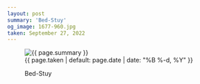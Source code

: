 ```yaml
---
layout: post
summary: 'Bed-Stuy'
og_image: 1677-960.jpg
taken: September 27, 2022
---
```


<figure class="post" data-src="{{ site.assets_url }}/{{ page.og_image }}">
<img alt="{{ page.summary }}" sizes="(min-width: 700px) 50vw, calc(100vw - 2rem)" src="{{ site.assets_url }}/1677-480.jpg" srcset="{{ site.assets_url }}/1677-240.jpg 240w, {{ site.assets_url }}/1677-480.jpg 480w, {{ site.assets_url }}/1677-720.jpg 720w, {{ site.assets_url }}/1677-960.jpg 960w"/>
<figcaption>
<time>{{ page.taken | default: page.date | date: "%B %-d, %Y" }}</time>
<p>Bed-Stuy</p>
</figcaption>
</figure>
